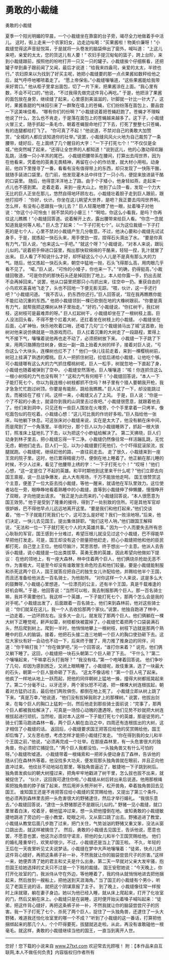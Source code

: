 # 勇敢的小裁缝

勇敢的小裁缝 

夏季一个阳光明媚的早晨，一个小裁缝坐在靠窗的台子旁，竭尽全力地做着手中活儿。 
这时，街上走来一个农家妇女，边走边吆喝：“买果酱啦！物美价廉呀！”小裁缝觉得这声音挺悦耳，于是就将一头卷发的脑袋伸出了窗外，喊叫道： 
“上这儿来吧，亲爱的太太，您的货这儿有人要！” 
农妇手提沉甸甸的篮子，跨上台阶，来到小裁缝跟前，按照他的吩咐打开一只又一只的罐子。小裁缝挨个仔细察看，还把罐子举到鼻子跟前闻了又闻，最后才说道：“给我来四盎司，亲爱的太太，半镑也行。” 
农妇原来以为找到了好买主呢，她把小裁缝要的那一点点果酱如数秤给他之后，就气呼呼地嘟哝着走了。 
“愿上帝保佑，”小裁缝嚷嚷道，“这些果酱能给我带来好胃口。” 
他从柜子里拿出面包，切了一片下来，把果酱涂在上面。“我心里有数，不会不可口的，”他说，“不过我得先做完这件背心再吃。” 
于是，他把涂了果酱的面包放在身旁，继续缝了起来，心里感到美滋滋的，针脚就一针比一针大了。这时，果酱香甜的气味招引来了一群聚在墙上的苍蝇，它们纷纷落在面包上，要品尝一下这美味佳肴。 
“哪有你们的份啊？”小裁缝说着把苍蝇赶跑了。苍蝇才不理睬他说了什么，怎么也不肯走，于是落在面包上的苍蝇越来越多了。这下子，小裁缝火冒三丈，随手抓起一条毛巾，朝着苍蝇狠命地打了下去，打死了整整七只苍蝇，有的连腿都给打飞了。 
“你可真了不起！”他说道，不禁对自己的勇敢大加赞赏，“全城的人都应该知道你的壮举。”说罢，小裁缝风风火火地为自己裁剪了一条腰带，缝好后，在上面绣了几个醒目的大字：“一下子打死七个！”“不仅仅是全城，”他突然喊了起来，“还得让全世界的人都知道！”说到这儿，他的心激动得欢蹦乱跳，活像一只小羊羔的尾巴。 
小裁缝把腰带系在腰间，打算出去闯世界，因为在他看来，凭着他的英勇无畏精神，再留在小小的作坊里，就大材小用啦。动身前，他四下里搜寻了一番，看看有没有值得带上的东西，却只发现了一快陈干酪，就随手装进口袋里。在门前，他发现灌木丛中绊住了一只小鸟，便捉来放进装干酪的口袋里。 
随后，他得意洋洋地上了路。由于个子矮小，他身轻如燕，走起来一点儿也不感到累。 
走着走着，来到一座大山上。他到了山顶一看，发现一个力大无比的巨人正坐在那儿，悠然自得地环顾左右。小裁缝壮着胆子走到巨人跟前，跟他打招呼： 
“你好，伙计。你坐在这儿眺望大世界，是吧？我正要去闯闯世界咧，怎么样，有没有心思跟我一快儿去？” 
巨人轻蔑地瞟了他一眼，扯着嗓子对他说：“你这个小可怜虫！弱不禁风的小瘪三！” 
“啊哈，你这么小看我，是吗？你再往这儿瞧瞧！”小裁缝回答道。说着解开上衣，露出腰带来给巨人看。“你念一念就知道我是何等人啦。” 
巨人念了起来：“一下子打死七个”。以为这位裁缝一下子打死的是七个人，心里不禁对小裁缝产生几分敬意。不过，他决心要和小裁缝先试试身手，于是，就拣起一快石头来，用手使劲一捏，捏得石头滴出了水。 
“要是你真有力气，”巨人说，“也来这么一手吧。” 
“就这个呀？”小裁缝说，“对本人来说，跟玩儿似的。”说着把手伸进口袋里，掏出那快软绵绵的干酪来，轻轻一捏，乳汁就冒了出来。 
巨人看了不知说什么才好，却怀疑这么个小人儿是不是真有那么大的力气。随后，他又拣起一快石头来，朝空中猛地一抛，石头飞得那么高，用肉眼几乎看不见了。 
“喏，”巨人说，“可怜的小矮子，你也来一下。” 
“的确，扔得挺高，”小裁缝回敬道，“可是你扔的那快石头还是掉回到了地上。本人给你露一手，扔出去就不会再掉回来。” 
说罢，他从口袋里把那只小鸟抓出来，往空中一扔。重获自由的小鸟欢欢喜喜地飞走了，头也不回地一下便无影无踪。“喂，伙计，这一手还行吧？”小裁缝问道。 
“我不否认，扔东西你还行。”巨人回答说，“现在我再瞧瞧你能不能扛动沉重的东西。” 
他把小裁缝领到一棵已砍倒在地的大橡树跟前。“你要是真有力气，就帮我把这棵树从林子里抬走。” 
“好的，”小裁缝说，“你扛树干，我扛树枝，这树枝可是最难弄的呀。” 
巨人扛起树干，小裁缝却坐在了一根树枝上面。巨人没法回头看，不得不整个扛着大树，还扛着坐在树枝上的小裁缝。 
小裁缝坐在后面，心旷神怡，快乐地吹着口哨，还唱了几句“三个裁缝骑马出了城”这首歌，抬树对他来说仿佛就是一场游戏而已。 
巨人扛着沉重的大树走了一段路程，累得上气不接下气，嚷嚷着说他再也走不动了，必须把树放下来。 
小裁缝一下子跳了下来，用两只胳膊抱住树身，做出一副一路上抬着大树的样子，接着对巨人说，“亏你这么个大块头，连棵树也扛不了！” 
他们一快儿往前走着，来到一棵樱桃树前，树冠上挂满了熟透的樱桃。巨人一把抓住树冠，拉低后递给小裁缝，让他吃个够。可小裁缝哪有这么大的力气抓住樱桃树呢，巨人一松手，树就忽地一下直起了身，小裁缝也随着被弹到了空中。 
小裁缝安然落地，巨人嚷嚷道：“咳！你连抓住这么一根小树枝的力气也没有啊？” 
“这和力气有何相干！”小裁缝回答说，“本人一下子能打死七个，你以为我连根小树枝都抓不住吗？林子里有个猎人要朝我开枪，我才急急忙忙跑过树顶。你要是有能耐，跳给我瞧瞧。” 
巨人试了一下，却没能跳过去，而被挂在了枝丫间。这样一来，小裁缝又占了上风。 
于是，巨人说：“你是一个了不起的小勇士，就请你到我的山洞里去过夜吧。” 
小裁缝很愿意，就跟着他去了。他们来到洞中，只见还有一些巨人围坐在火堆旁，个个手里拿着一只烤羊，像吃面包似的在吃着。小裁缝心想：“这儿可比我的作坊好多啦。”巨人指给他一张床，叫他躺下休息。可这张床对小裁缝来说，实在是太大了，他没有躺在床中间，而是爬到了一个角落里。半夜时分，那个巨人以为小裁缝睡熟了，抓起一根大铁钉，照准床上猛地扎了下去，以为把这个小蚱蜢给解决了。 
第二天拂晓，巨人们动身到林子里去，把小裁缝忘得一干二净。小裁缝仍然像往常一样活蹦乱跳，无忧无虑，朝他们走去。巨人们一见，以为小裁缝要打死他们，个个吓得屁滚尿流，拔腿就跑。小裁缝呢，继续赶他的路，一直往前走去。 
走了很久，小裁缝来到一座王宫的院子里。这时，他已累得精疲力尽，便倒在地上睡着了。他正躺在那儿睡的时候，不少人过来，看见了他腰带上绣的字：“一下子打死七个！” 
“哎呀！”他们心想，“这一定是位了不起的英雄。和平时期他到这里来干什么呢？”他们立即去向国王禀报，说一旦战争爆发，此人大有用场，千万不能放他走呵。 
国王很赞赏这个主意，便差了一位大臣去找小裁缝，等他一醒来，就请他在军队里效力。这位使者站在一旁，眼睁睁地看着熟睡中的小裁缝，直等到小裁缝伸了伸懒腰，慢慢睁开了双眼，才向他提出请求。 
“我正是为此而来的，”小裁缝回答说，“本人很愿意为国王效劳。” 
他于是受到了隆重的接待，得到了一处别致的住所。可是其他军官却很妒嫉，巴不得他早点儿远远地离开这里。“要是我们和他打起来，”他们交谈着，“他一下子就能打死我们七个，这可怎么是好呢？我们一败涂地呀。”后来，他们决定，一快儿去见国王，提出集体辞职。“我们这号人呐，”他们跟国王解释说，“无法和一位一下子就打死七个人的大英雄共事。” 
因为一个人而要失去所有忠心耿耿的军官，国王感到十分难过，希望压根儿就没见过这个小裁缝，巴不得能早早把他打发走。可是，国王却没有这个胆量把他赶走，担心小裁缝把他和他的臣民都打死，自己登上王位。他绞尽脑汁，冥思苦想，终于想出一个主意。他派人去告诉小裁缝，说小裁缝是一位出类拔萃、英勇无畏的英雄，因此希望向他做如下提议： 
在他的领地上，有一座大森林，林中住着两个巨人，他们俩烧杀抢劫无恶不作，为害极大，可是至今却没有谁敢冒生命危险去和他们较量。要是小裁缝能制服和杀死这两个巨人，国王就答应把自己的独生女儿许配给他，并赐给他半个王国，而且还准备给他派去一百名骑士，为他助阵。 
“对你这样一个人来说，这是多么大的鼓舞呀，”小裁缝心里想道，“一位漂亮的公主，还有半个王国，真是千载难逢的好机会啊。” 
于是，他回答说：“当然可以啦，我去制服那两个巨人。那一百名骑士嘛，我并不需要他们。我这样一个英雄，一下子能打死七个，那两个怎么会是我的对手呢。” 
小裁缝出发了，后面跟着一百名骑士。他们来到森林前，他对这些骑士说：“你们就呆在这儿，我一个人去收拾那两个家伙。”说罢，他独自跑进了林中，一边走着，一边环顾左右。没多大一会儿，就发现了那两个巨人。他们俩躺在一棵大树下正睡觉呢，鼾声如雷，树枝都快被震掉了。小裁缝忙着把两个口袋装满石头，然后爬到树上。爬到一半时，他悄悄地攀上一根树枝，树枝下边就是那两个熟睡中的巨人的脑袋。接着，他把石头接二连三地朝一个巨人的胸口使劲砸下去。这位大家伙有好一会动也不动一下，后来终于醒了，用力推了推身边的同伴，问道：“你干嘛打我？” 
“你在做梦吧，”另一个回答说，“谁打你来着？” 
说完，他们俩又躺下睡了。这回，小裁缝把一块石头朝第二个巨人砸了下去。 
“干什么？”第二个嚷嚷起来，“干嘛拿石头打我呀？” 
“我没有哇。”第一个咆哮着回答说。 
他们争吵了几句，却因为感到困乏，又闭上眼睛睡了。小裁缝呢，故伎重演，选了一块最大的石头，朝第一个巨人狠命砸了下去。 
“这太不像话啦！”第一个巨人吼了起来。他疯了一样地从地上一跃而起，把他的同伴朝树上猛地一搡，撞得大树都摇晃起来了。第二个分毫不让，以牙还牙，两个家伙怒不可遏，把一棵棵大树连根拔起，朝着对方猛扔过去，最后他们两败俱伤，都倒在地上死了。 
小裁缝立即从树上跳了下来。“真是万幸，”他说道，“他们没有拔掉我刚才上的那棵树。” 
说罢，他拔出剑来，在每个巨人的胸口上猛刺一剑，然后他走到那些骑士面前说：“完事了，那两个巨人都被我给解决了，可真是一场惊心动魄的遭遇呀。他们见势不妙就把大树连根拔起进行顽抗，当然啦，面对本人这样一下子能打死七个的英雄，那是徒劳的。” 
骑士们策马跑进森林一看，两个巨人躺在血泊之中，四周还有连根拔出的大树，这才相信了小裁缝的话。 
返回后，小裁缝要求国王把答应给他的奖赏赐给他，国王却后悔了，又左思右想，考虑怎样才能把小裁缝打发走。 
“你在得到我的女儿和半个王国之前，”他说，“必须再完成一个壮举。在那座森林里，有一头危害很大的独角兽，你必须把它捕捉住。” 
“两个巨人我都没怕，一头独角兽又有什么可怕的呀。”小裁缝吹嘘道。 
小裁缝带着一根绳索和一把斧头便动身去了森林，告诉他的随从们在森林外等着。他没找多大功夫，便发现那头独角兽就在眼前，并且正向他直冲过来。 
他纹丝不动地站在那里，等独角兽逼近了，敏捷地一下子跳到树后。独角兽发疯似的朝大树撞过来，把角牢牢地戳进了树干里，怎么拔也拔不出来，就被捉住了。 
“伙计，这回我可逮住你啦，”小裁缝从树后转出来后说道。他用那根绳索把独角兽的脖子捆了起来，然后用斧头劈开树干，松开兽角，牵着独角兽回去见国王。 
谁知国王还是不肯把答应给小裁缝的奖赏赐给他，又提出了第三个条件。他必须再到森林里去把一头危害很大的野猪逮住，然后才举行婚礼。 
“我很乐意去，”小裁缝回答说，“逮住一头野猪那还不是跟玩儿似的。” 
野猪一见小裁缝，就口里冒着白沫，咬着牙，朝他猛冲过来，想一头把他撞倒在地。谁知勇敢的小裁缝敏捷地跳进了旁边的一座小教堂，眨眼之间，又从窗口跳了出去。野猪追进了教堂，小裁缝从教堂后面几步跑了过来，把门关住，气势汹汹的野猪又重又笨，没法从窗口跳出去，就这样被擒住了。 
然后，勇敢的小裁缝去见国王，告诉他说，愿意也罢，不愿意也罢，他这次必须信守诺言，把他的女儿和半个王国赏赐给他。 
他们的婚礼隆重举行，欢笑却很少。不过，小裁缝还是当上了国王啦。 
不久，年轻的王后在一天夜里听见丈夫说梦话。小裁缝在梦中大声地嚷嚷着：“徒弟，快点儿把这件背心缝好，再把这条裤子补一补，不然我就让你的脑袋尝尝尺子的厉害。”这样一来，她便弄清了她的君主和丈夫是什么出身。第二天一早就对父亲大发牢骚，抱怨国王给她选择的丈夫只不过是一个下贱的裁缝。 
国王安慰她说：“今天晚上，你打开化妆室的门，我派侍从守在外边，等他睡着了，我的侍从就悄悄地进去把他捆起来，然后放到一艘船上，把他送到天涯海角。” 
当了国王的小裁缝有个男仆，听见了老国王说的话，就把这个阴谋禀报了主子。 
到了晚上，小裁缝像往常一样按时上床就寝，躺在妻子身边。她以为他已经入睡，就从床上爬起来，打开了化妆室的门，然后又躺在床上。小裁缝只是在装睡，这时便开始尖着嗓子喊叫起来：“徒弟，把这件背心缝好，再把这条裤子补一补，不然我就让你的脑袋尝尝尺子的厉害。我一下子打死了七个，杀死了两个巨人，捉住了一头独角兽，还逮住了一头大野猪，难道我还怕化妆室里的哪一个不成？”听到了小裁缝的这一番话，打算把他捆绑起来的那几个人，个个吓得要死，拔腿就逃走啦。从此，再没有谁敢碰他一根毫毛。就这样，勇敢的小裁缝继续当他的国王，一直当到离开人世。 

                  
--------------------
您好！您下载的小说来自 www.27txt.com 欢迎常去光顾哦！
附：【本作品来自互联网,本人不做任何负责】内容版权归作者所有